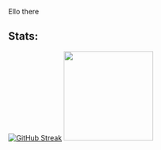 Ello there

## Stats:

[![GitHub Streak](https://github-readme-streak-stats.herokuapp.com?user=jiraffe1&theme=nord)](https://github.com/DenverCoder1/github-readme-streak-stats)
  <img height="180em" src="https://github-readme-stats-eight-theta.vercel.app/api/top-langs/?username=jiraffe1&layout=compact&langs_count=8&theme=algolia"/>
